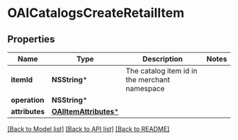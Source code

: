 # OAICatalogsCreateRetailItem

## Properties
Name | Type | Description | Notes
------------ | ------------- | ------------- | -------------
**itemId** | **NSString*** | The catalog item id in the merchant namespace | 
**operation** | **NSString*** |  | 
**attributes** | [**OAIItemAttributes***](OAIItemAttributes.md) |  | 

[[Back to Model list]](../README.md#documentation-for-models) [[Back to API list]](../README.md#documentation-for-api-endpoints) [[Back to README]](../README.md)


